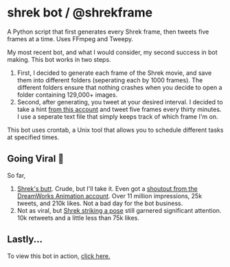 # shrek bot / @shrekframe
A Python script that first generates every Shrek frame, then tweets five frames at a time. Uses FFmpeg and Tweepy.

My most recent bot, and what I would consider, my second success in bot making. This bot works in two steps.
1. First, I decided to generate each frame of the Shrek movie, and save them into different folders (seperating each by 1000 frames). The different folders ensure that nothing crashes when you decide to open a folder containing 129,000+ images. 
2. Second, after generating, you tweet at your desired interval. I decided to take a hint [from this account](http://www.twitter.com/sbframesinorder) and tweet five frames every thirty minutes. I use a seperate text file that simply keeps track of which frame I'm on.

This bot uses crontab, a Unix tool that allows you to schedule different tasks at specified times. 

## Going Viral 🦠
So far,
1. [Shrek's butt](https://twitter.com/shrekframe/status/1366599164654665740). Crude, but I'll take it. Even got a [shoutout from the DreamWorks Animation account](https://twitter.com/dreamworks/status/1367657753385205763). Over 11 million impressions, 25k tweets, and 210k likes. Not a bad day for the bot business.
2. Not as viral, but [Shrek striking a pose](https://twitter.com/shrekframe/status/1366810589595590658) still garnered significant attention. 10k retweets and a little less than 75k likes.

## Lastly...
To view this bot in action, [click here.](http://www.twitter.com/shrekframe)
